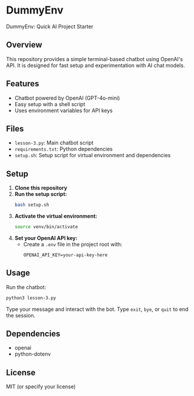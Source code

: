 # DummyEnv
DummyEnv: Quick AI Project Starter

## Overview
This repository provides a simple terminal-based chatbot using OpenAI's API. It is designed for fast setup and experimentation with AI chat models.

## Features
- Chatbot powered by OpenAI (GPT-4o-mini)
- Easy setup with a shell script
- Uses environment variables for API keys

## Files
- `lesson-3.py`: Main chatbot script
- `requirements.txt`: Python dependencies
- `setup.sh`: Setup script for virtual environment and dependencies

## Setup
1. **Clone this repository**
2. **Run the setup script:**
   ```bash
   bash setup.sh
   ```
3. **Activate the virtual environment:**
   ```bash
   source venv/bin/activate
   ```
4. **Set your OpenAI API key:**
   - Create a `.env` file in the project root with:
     ```
     OPENAI_API_KEY=your-api-key-here
     ```

## Usage
Run the chatbot:
```bash
python3 lesson-3.py
```
Type your message and interact with the bot. Type `exit`, `bye`, or `quit` to end the session.

## Dependencies
- openai
- python-dotenv

## License
MIT (or specify your license)
